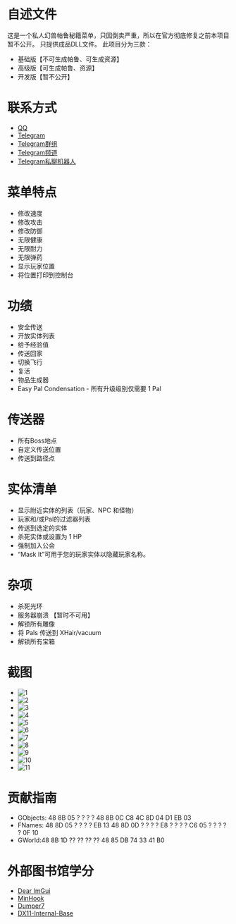 # 自述文件

这是一个私人幻兽帕鲁秘籍菜单，只因倒卖严重，所以在官方彻底修复之前本项目暂不公开。
只提供成品DLL文件。
此项目分为三款：
- 基础版【不可生成帕鲁、可生成资源】
- 高级版【可生成帕鲁、资源】
- 开发版【暂不公开】

# 联系方式

- [QQ](https://qm.qq.com/q/zBtr0tLpdu)
- [Telegram](https://t.me/Cat011)
- [Telegram群组](https://t.me/Fog_Lucifer)
- [Telegram频道](https://t.me/Lucifer_Fog)
- [Telegram私聊机器人](https://t.me/Cat_001bot)


# 菜单特点

- 修改速度
- 修改攻击
- 修改防御
- 无限健康
- 无限耐力
- 无限弹药
- 显示玩家位置
- 将位置打印到控制台

# 功绩

- 安全传送
- 开放实体列表
- 给予经验值
- 传送回家
- 切换飞行
- 复活
- 物品生成器
- Easy Pal Condensation - 所有升级级别仅需要 1 Pal

# 传送器

- 所有Boss地点
- 自定义传送位置
- 传送到路径点

# 实体清单

- 显示附近实体的列表（玩家、NPC 和怪物）
- 玩家和/或Pal的过滤器列表
- 传送到选定的实体
- 杀死实体或设置为 1 HP
- 强制加入公会
- “Mask It”可用于您的玩家实体以隐藏玩家名称。

# 杂项

- 杀死光环
- 服务器崩溃 【暂时不可用】
- 解锁所有雕像
- 将 Pals 传送到 XHair/vacuum
- 解锁所有宝箱

# 截图

- ![1](https://github.com/Lucifer-110/PalWorldCheats/assets/162952318/87098dcd-ba05-4cb3-99bf-ed4ea78ca569)
- ![2](https://github.com/Lucifer-110/PalWorldCheats/assets/162952318/bf135d99-a6ad-402d-ad04-48f572a9df29)
- ![3](https://github.com/Lucifer-110/PalWorldCheats/assets/162952318/5a791425-2365-4386-8735-d6701848167d)
- ![4](https://github.com/Lucifer-110/PalWorldCheats/assets/162952318/c40b03bf-93ce-48da-89a9-ca54712e4b15)
- ![5](https://github.com/Lucifer-110/PalWorldCheats/assets/162952318/aae087ab-452a-441d-bcce-4bbacf08d3d1)
- ![6](https://github.com/Lucifer-110/PalWorldCheats/assets/162952318/06856717-7022-487a-8331-a0f73081b02f)
- ![7](https://github.com/Lucifer-110/PalWorldCheats/assets/162952318/ad7e1e93-a0fa-4423-9f9e-d5eb3b6c87c6)
- ![8](https://github.com/Lucifer-110/PalWorldCheats/assets/162952318/1dfafa6e-fd60-4fe7-a09d-7e932cd6156e)
- ![9](https://github.com/Lucifer-110/PalWorldCheats/assets/162952318/1215e188-f8cb-461d-80d2-b957dfe9b59d)
- ![10](https://github.com/Lucifer-110/PalWorldCheats/assets/162952318/dec9f83b-cc77-444e-a0ea-31a075cc3309)
- ![11](https://github.com/Lucifer-110/PalWorldCheats/assets/162952318/4a1a6dca-e83b-42b4-942a-a8bd36c38702)

 # 贡献指南

- GObjects: 48 8B 05 ? ? ? ? 48 8B 0C C8 4C 8D 04 D1 EB 03
- FNames: 48 8D 05 ? ? ? ? EB 13 48 8D 0D ? ? ? ? E8 ? ? ? ? C6 05 ? ? ? ? ? 0F 10
- GWorld:48 8B 1D ?? ?? ?? ?? 48 85 DB 74 33 41 B0

# 外部图书馆学分

- [Dear ImGui](https://github.com/ocornut/imgui)  
- [MinHook](https://github.com/TsudaKageyu/minhook)  
- [Dumper7](https://github.com/Encryqed/Dumper-7)  
- [DX11-Internal-Base](https://github.com/NightFyre/DX11-ImGui-Internal-Hook)
